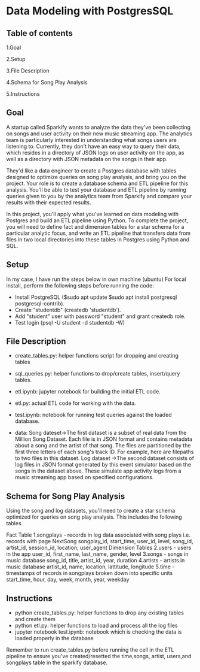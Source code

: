 
Data Modeling with PostgresSQL
==========================================
## Table of contents
1.Goal

2.Setup

3.File Description

4.Schema for Song Play Analysis

5.Instructions

## Goal
A startup called Sparkify wants to analyze the data they've been collecting on songs and user activity on their new music streaming app. The analytics team is particularly interested in understanding what songs users are listening to. Currently, they don't have an easy way to query their data, which resides in a directory of JSON logs on user activity on the app, as well as a directory with JSON metadata on the songs in their app.

They'd like a data engineer to create a Postgres database with tables designed to optimize queries on song play analysis, and bring you on the project. Your role is to create a database schema and ETL pipeline for this analysis. You'll be able to test your database and ETL pipeline by running queries given to you by the analytics team from Sparkify and compare your results with their expected results.

In this project, you'll apply what you've learned on data modeling with Postgres and build an ETL pipeline using Python. To complete the project, you will need to define fact and dimension tables for a star schema for a particular analytic focus, and write an ETL pipeline that transfers data from files in two local directories into these tables in Postgres using Python and SQL.

## Setup
In my case, I have run the steps below in own machine (ubuntu)
For local install, perform the following steps before running the code:

- Install PostgreSQL ($sudo apt update
$sudo apt install postgresql postgresql-contrib).
- Create "studentdb" (createdb 'studentdb').
- Add "student" user with password "student" and grant createdb role.
- Test login (psql -U student -d studentdb -W)

## File Description

- create_tables.py: helper functions script for dropping and creating tables 

- sql_queries.py: helper functions to drop/create tables, insert/query tables.

- etl.ipynb: jupyter notebook for building the initial ETL code.

- etl.py: actual ETL code for working with the data.

- test.ipynb: notebook for running test queries against the loaded database.

- data: Song dateset->The first dataset is a subset of real data from the Million Song Dataset. Each file is in JSON format and contains metadata about a song and the artist of that song. The files are partitioned by the first three letters of each song's track ID. For example, here are filepaths to two files in this dataset. Log dataset ->The second dataset consists of log files in JSON format generated by this event simulator based on the songs in the dataset above. These simulate app activity logs from a music streaming app based on specified configurations.

## Schema for Song Play Analysis


Using the song and log datasets, you'll need to create a star schema optimized for queries on song play analysis. This includes the following tables.

Fact Table
1.songplays - records in log data associated with song plays i.e. records with page NextSong
songplay_id, start_time, user_id, level, song_id, artist_id, session_id, location, user_agent
Dimension Tables
2.users - users in the app
user_id, first_name, last_name, gender, level
3.songs - songs in music database
song_id, title, artist_id, year, duration
4.artists - artists in music database
artist_id, name, location, lattitude, longitude
5.time - timestamps of records in songplays broken down into specific units
start_time, hour, day, week, month, year, weekday

## Instructions


- python create_tables.py: helper functions to drop any existing tables and create them
- python etl.py: helper functions to load and process all the log files
- jupyter notebook test.ipynb:  notebook which is checking the data is loaded properly in the database

Remember to run create_tables.py before running the cell in the ETL pipeline to ensure you've created/resetted the time,songs, artist, users,and songplays table in the sparkify database.
